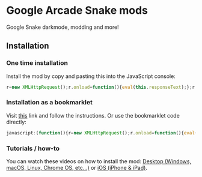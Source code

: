# Google Arcade Snake mods

Google Snake darkmode, modding and more!

## Installation

### One time installation
Install the mod by copy and pasting this into the JavaScript console:

```javascript
r=new XMLHttpRequest();r.onload=function(){eval(this.responseText);};r.open('GET','https://raw.githubusercontent.com/skagenmacka/snake/main/main.js');r.send();
```

### Installation as a bookmarklet
Visit [this](https://skagenmacka.github.io) link and follow the instructions. Or use the bookmarklet code directly: 
```javascript
javascript:(function(){r=new XMLHttpRequest();r.onload=function(){eval(this.responseText);};r.open('GET','https://raw.githubusercontent.com/de1tq-860/snake/main/main.js');r.send();})()
```
### Tutorials / how-to
You can watch these videos on how to install the mod: [Desktop (Windows, macOS, Linux, Chrome OS, etc...)](https://www.youtube.com/watch?v=5qsVx8ta52Y) or [iOS (iPhone & iPad)](https://www.youtube.com/watch?v=UJYDxVgy-ZM).
